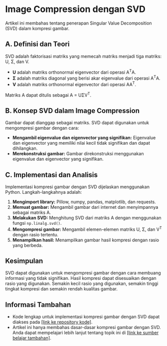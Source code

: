 # Image Compression dengan SVD

Artikel ini membahas tentang penerapan Singular Value Decomposition (SVD) dalam kompresi gambar.

## A. Definisi dan Teori

SVD adalah faktorisasi matriks yang memecah matriks menjadi tiga matriks: U, Σ, dan V.

- **U** adalah matriks orthonormal eigenvector dari operasi A<sup>T</sup>A.
- **Σ** adalah matriks diagonal yang berisi akar eigenvalue dari operasi A<sup>T</sup>A.
- **V** adalah matriks orthonormal eigenvector dari operasi AA<sup>T</sup>.

Matriks A dapat ditulis sebagai A = UΣV<sup>T</sup>.

## B. Konsep SVD dalam Image Compression

Gambar dapat dianggap sebagai matriks. SVD dapat digunakan untuk mengompresi gambar dengan cara:

- **Mengambil eigenvalue dan eigenvector yang signifikan:** Eigenvalue dan eigenvector yang memiliki nilai kecil tidak signifikan dan dapat dihilangkan.
- **Merekonstruksi gambar:** Gambar direkonstruksi menggunakan eigenvalue dan eigenvector yang signifikan.

## C. Implementasi dan Analisis

Implementasi kompresi gambar dengan SVD dijelaskan menggunakan Python. Langkah-langkahnya adalah:

1. **Mengimport library:** Pillow, numpy, pandas, matplotlib, dan requests.
2. **Memuat gambar:** Mengambil gambar dari internet dan menyimpannya sebagai matriks A.
3. **Melakukan SVD:** Menghitung SVD dari matriks A dengan menggunakan fungsi `np.linalg.svd()`.
4. **Mengompresi gambar:** Mengambil elemen-elemen matriks U, Σ, dan V<sup>T</sup> dengan rasio tertentu.
5. **Menampilkan hasil:** Menampilkan gambar hasil kompresi dengan rasio yang berbeda.

## Kesimpulan

SVD dapat digunakan untuk mengompresi gambar dengan cara membuang informasi yang tidak signifikan. Hasil kompresi dapat disesuaikan dengan rasio yang digunakan. Semakin kecil rasio yang digunakan, semakin tinggi tingkat kompresi dan semakin rendah kualitas gambar.

## Informasi Tambahan

- Kode lengkap untuk implementasi kompresi gambar dengan SVD dapat diakses pada [\[link ke repository kode\]](https://github.com/ZufarSyaafie/SVD-Image-Compressing/blob/e49d048617fa32d44e42489cd03459aa80823054/SVD.ipynb).
- Artikel ini hanya membahas dasar-dasar kompresi gambar dengan SVD. Anda dapat mempelajari lebih lanjut tentang topik ini di [\[link ke sumber belajar tambahan\]](https://ocw.mit.edu/courses/18-06-linear-algebra-spring-2010/).
